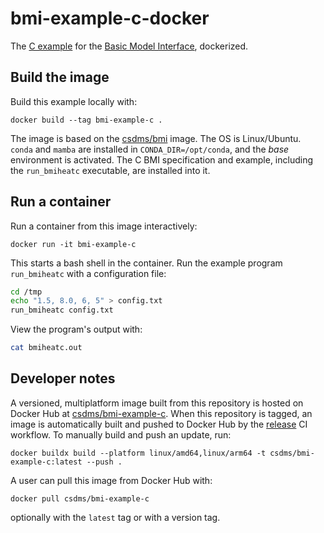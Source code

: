 # bmi-example-c-docker

The [C example](https://github.com/csdms/bmi-example-c)
for the [Basic Model Interface](https://bmi.readthedocs.io),
dockerized.

## Build the image

Build this example locally with:
```
docker build --tag bmi-example-c .
```
The image is based on the [csdms/bmi](https://hub.docker.com/r/csdms/bmi) image.
The OS is Linux/Ubuntu.
`conda` and `mamba` are installed in `CONDA_DIR=/opt/conda`,
and the *base* environment is activated.
The C BMI specification and example, including the `run_bmiheatc` executable, are installed into it.

## Run a container

Run a container from this image interactively:
```
docker run -it bmi-example-c
```
This starts a bash shell in the container.
Run the example program `run_bmiheatc` with a configuration file:
```bash
cd /tmp
echo "1.5, 8.0, 6, 5" > config.txt
run_bmiheatc config.txt
```
View the program's output with:
```bash
cat bmiheatc.out
```

## Developer notes

A versioned, multiplatform image built from this repository is hosted on Docker Hub
at [csdms/bmi-example-c](https://hub.docker.com/r/csdms/bmi-example-c/).
When this repository is tagged,
an image is automatically built and pushed to Docker Hub
by the [release](./.github/workflows/release.yml) CI workflow.
To manually build and push an update, run:
```
docker buildx build --platform linux/amd64,linux/arm64 -t csdms/bmi-example-c:latest --push .
```
A user can pull this image from Docker Hub with:
```
docker pull csdms/bmi-example-c
```
optionally with the `latest` tag or with a version tag.
